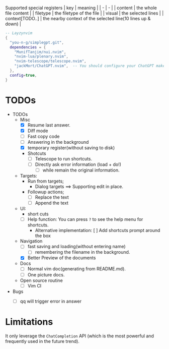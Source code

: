 


Supported special registers
| key             | meaning                                                     |
| -               | -                                                           |
| content         | the whole file content                                      |
| filetype        | the filetype of the file                                    |
| visual          | the selected lines                                          |
| context[TODO..] | the nearby context of the selected line(10 lines up & down) |

```lua
-- Layzynvim
{
  "you-n-g/simplegpt.git",
  dependencies = {
    "MunifTanjim/nui.nvim",
    "nvim-lua/plenary.nvim",
    "nvim-telescope/telescope.nvim",
    "jackMort/ChatGPT.nvim",  -- You should configure your ChatGPT make sure it works.
  },
  config=true,
}
```

# TODOs

- TODOs
  - Misc
    - [x] Resume last answer.
    - [X] Diff mode
    - [ ] Fast copy code
    - [ ] Answering in the background
    - [x] temporary register(without saving to disk)
    - Shotcuts
      - [ ] Telescope to run shortcuts.
      - [ ] Directly ask error information (load + do!)
        - [ ] while remain the original information.
  - Targets:
    - Run from targets;
      - Dialog targets ==>  Supporting edit in place.
    - Followup actions;
      - [ ] Replace the text
      - [ ] Append the text
  - UI:
    - short cuts
    - [ ] Help function: You can press `?` to see the help menu for shortcuts.
      - Alternative implementation: [ ] Add shortcuts prompt around the box
  - Navigation
    - [ ] fast saving and loading(without entering name)
      - [ ] remembering the filename in the background.
    - [x] Better Preview of the documents
  - Docs
    - [ ] Normal vim doc(generating from README.md).
    - [ ] One picture docs.
  - Open source routine
    - [ ] Vim CI

- Bugs
  - [ ] qq will trigger error in answer


# Limitations

It only leverage the `ChatCompletion` API (which is the most powerful and frequently used in the future trend).

